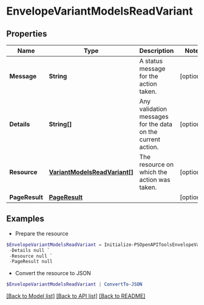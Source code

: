 # EnvelopeVariantModelsReadVariant
## Properties

Name | Type | Description | Notes
------------ | ------------- | ------------- | -------------
**Message** | **String** | A status message for the action taken. | [optional] 
**Details** | **String[]** | Any validation messages for the data on the current action. | [optional] 
**Resource** | [**VariantModelsReadVariant[]**](VariantModelsReadVariant.md) | The resource on which the action was taken. | [optional] 
**PageResult** | [**PageResult**](PageResult.md) |  | [optional] 

## Examples

- Prepare the resource
```powershell
$EnvelopeVariantModelsReadVariant = Initialize-PSOpenAPIToolsEnvelopeVariantModelsReadVariant  -Message null `
 -Details null `
 -Resource null `
 -PageResult null
```

- Convert the resource to JSON
```powershell
$EnvelopeVariantModelsReadVariant | ConvertTo-JSON
```

[[Back to Model list]](../README.md#documentation-for-models) [[Back to API list]](../README.md#documentation-for-api-endpoints) [[Back to README]](../README.md)

